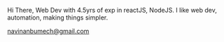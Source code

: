 Hi There, 
Web Dev with 4.5yrs of exp in reactJS, NodeJS.
I like web dev, automation, making things simpler.

navinanbumech@gmail.com

<!---
mightyvoid/mightyvoid is a ✨ special ✨ repository because its `README.md` (this file) appears on your GitHub profile.
You can click the Preview link to take a look at your changes.
--->
